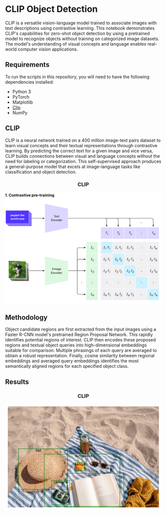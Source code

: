 # CLIP Object Detection

CLIP is a versatile vision-language model trained to associate images with text descriptions using contrastive learning. This notebook demonstrates CLIP's capabilities for zero-shot object detection by using a pretrained model to recognize objects without training on categorized image datasets. The model's understanding of visual concepts and language enables real-world computer vision applications.

## Requirements
To run the scripts in this repository, you will need to have the following dependencies installed:

- Python 3
- PyTorch
- Matplotlib
- [Clip](https://github.com/openai/CLIP.git)
- NumPy

## CLIP
CLIP is a neural network trained on a 400 million image-text pairs dataset to learn visual concepts and their textual representations through contrastive learning. By predicting the correct text for a given image and vice versa, CLIP builds connections between visual and language concepts without the need for labeling or categorization. This self-supervised approach produces a general-purpose model that excels at image-language tasks like classification and object detection.


<h3 align="center">CLIP</h3>
<p align="center">
  <img src="images/CLIP.png" width="600">
</p>

## Methodology

Object candidate regions are first extracted from the input images using a Faster R-CNN model's pretrained Region Proposal Network. This rapidly identifies potential regions of interest. CLIP then encodes these proposed regions and textual object queries into high-dimensional embeddings suitable for comparison. Multiple phrasings of each query are averaged to obtain a robust representation. Finally, cosine similarity between regional embeddings and averaged query embeddings identifies the most semantically aligned regions for each specified object class.

## Results
<h3 align="center">CLIP</h3>
<p align="center">
  <img src="images/clip_result.png" width="600">
</p>
